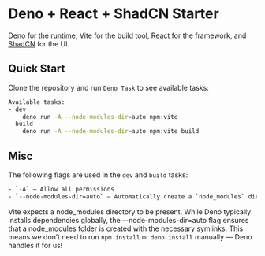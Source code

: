 # Deno + React + ShadCN Starter

[Deno](https://deno.com/) for the runtime, [Vite](https://vite.dev/) for the
build tool, [React](https://react.dev/) for the framework, and
[ShadCN](https://ui.shadcn.com/) for the UI.

## Quick Start

Clone the repository and run `Deno Task` to see available tasks:

```bash
Available tasks:
- dev
    deno run -A --node-modules-dir=auto npm:vite
- build
    deno run -A --node-modules-dir=auto npm:vite build
```

## Misc

The following flags are used in the `dev` and `build` tasks:

```bash
- `-A` – Allow all permissions
- `--node-modules-dir=auto` – Automatically create a `node_modules` directory with symlinks to Deno’s global cache
```

Vite expects a node_modules directory to be present. While Deno typically
installs dependencies globally, the --node-modules-dir=auto flag ensures that a
node_modules folder is created with the necessary symlinks. This means we don’t
need to run `npm install` or `deno install` manually — Deno handles it for us!
